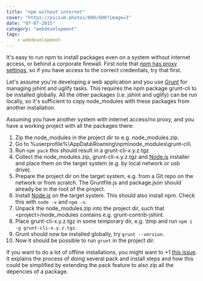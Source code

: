 ```yaml
---
title: "npm without internet"
cover: "https://picsum.photos/800/600?image=3"
date: "07-07-2015"
category: "webdevelopment"
tags:
    - webdevelopment
---
```


It's easy to run npm to install packages even on a system without internet access, or behind a corporate firewall. First note that [npm has proxy settings](http://jjasonclark.com/how-to-setup-node-behind-web-proxy/), so if you have access to the correct credentials, try that first.

Let's assume you're developing a web application and you use [Grunt](http://gruntjs.com/) for managing jshint and uglify tasks. This requires the npm package grunt-cli to be installed globally. All the other packages (i.e. jshint and uglify) can be run locally, so it's sufficient to copy node_modules with these packages from another installation.

Assuming you have another system with internet access/no proxy, and you have a working project with all the packages there:

1. Zip the node\_modules in the project dir to e.g. node\_modules.zip.
2. Go to %userprofile%\AppData\Roaming\npm\node_modules\grunt-cli\
3. Run ```npm pack``` this should result in a grunt-cli-x.y.z.tgz
4. Collect the node_modules.zip, grunt-cli-x.y.z.tgz and [Node.js](http://nodejs.org) installer and place them on the target system (e.g. by local network or usb drive).
4. Prepare the project dir on the target system, e.g. from a Git repo on the network or from scratch. The Gruntfile.js and package.json should already be in the root of the project.
5. Install [Node.js](http://nodejs.org) on the target system. This should also install npm. Check this with ```node -v``` and ```npm -v```.
6. Unpack the node\_modules.zip into the project dir, such that \<project\>/node\_modules contains e.g. grunt-contrib-jshint.
7. Place grunt-cli-x.y.z.tgz in some temporary dir, e.g. \tmp and run ```npm i -g grunt-cli-x.y.z.tgz```.
8. Grunt should now be installed globally, try ```grunt --version```.
9. Now it should be possible to run ```grunt``` in the project dir.

If you want to do a lot of offline installations, you might want to +1 [this issue](https://github.com/npm/npm/issues/4210). It explains the process of doing several pack and install steps and how this could be simplified by extending the pack feature to also zip all the depencies of a package.